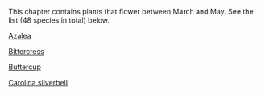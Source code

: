 This chapter contains plants that flower between March and May.
See the list (48 species in total) below.

[Azalea](Azalea.md)

[Bittercress](Bittercress.md)

[Buttercup](Buttercup.md)

[Carolina silverbell](Carolinasilverbell)
